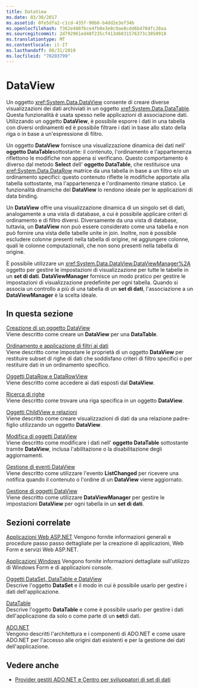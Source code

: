 ```yaml
---
title: DataView
ms.date: 03/30/2017
ms.assetid: 0fe5dfa2-c1cd-435f-90b6-b4dd2e3ef34b
ms.openlocfilehash: f362e4807bce4fb0e3e8c9ae8cdd6b4704fc28aa
ms.sourcegitcommit: 2d792961ed48f235cf413d6031576373c3050918
ms.translationtype: MT
ms.contentlocale: it-IT
ms.lasthandoff: 08/31/2019
ms.locfileid: "70203799"
---
```

# <a name="dataviews"></a>DataView
Un oggetto <xref:System.Data.DataView> consente di creare diverse visualizzazioni dei dati archiviati in un oggetto <xref:System.Data.DataTable>. Questa funzionalità è usata spesso nelle applicazioni di associazione dati. Utilizzando un oggetto **DataView**, è possibile esporre i dati in una tabella con diversi ordinamenti ed è possibile filtrare i dati in base allo stato della riga o in base a un'espressione di filtro.  
  
 Un oggetto **DataView** fornisce una visualizzazione dinamica dei dati nell' **oggetto DataTable**sottostante: il contenuto, l'ordinamento e l'appartenenza riflettono le modifiche non appena si verificano. Questo comportamento è diverso dal metodo **Select** dell' **oggetto DataTable**, che restituisce una <xref:System.Data.DataRow> matrice da una tabella in base a un filtro e/o un ordinamento specifici: questo contenuto riflette le modifiche apportate alla tabella sottostante, ma l'appartenenza e l'ordinamento rimane statico. Le funzionalità dinamiche del **DataView** lo rendono ideale per le applicazioni di data binding.  
  
 Un **DataView** offre una visualizzazione dinamica di un singolo set di dati, analogamente a una vista di database, a cui è possibile applicare criteri di ordinamento e di filtro diversi. Diversamente da una vista di database, tuttavia, un **DataView** non può essere considerato come una tabella e non può fornire una vista delle tabelle unite in join. Inoltre, non è possibile escludere colonne presenti nella tabella di origine, né aggiungere colonne, quali le colonne computazionali, che non sono presenti nella tabella di origine.  
  
 È possibile utilizzare un <xref:System.Data.DataView.DataViewManager%2A> oggetto per gestire le impostazioni di visualizzazione per tutte le tabelle in un **set di dati**. **DataViewManager** fornisce un modo pratico per gestire le impostazioni di visualizzazione predefinite per ogni tabella. Quando si associa un controllo a più di una tabella di un **set di dati**, l'associazione a un **DataViewManager** è la scelta ideale.  
  
## <a name="in-this-section"></a>In questa sezione  
 [Creazione di un oggetto DataView](creating-a-dataview.md)  
 Viene descritto come creare un **DataView** per una **DataTable**.  
  
 [Ordinamento e applicazione di filtri ai dati](sorting-and-filtering-data.md)  
 Viene descritto come impostare le proprietà di un oggetto **DataView** per restituire subset di righe di dati che soddisfano criteri di filtro specifici o per restituire dati in un ordinamento specifico.  
  
 [Oggetti DataRow e DataRowView](datarows-and-datarowviews.md)  
 Viene descritto come accedere ai dati esposti dal **DataView**.  
  
 [Ricerca di righe](finding-rows.md)  
 Viene descritto come trovare una riga specifica in un oggetto **DataView**.  
  
 [Oggetti ChildView e relazioni](childviews-and-relations.md)  
 Viene descritto come creare visualizzazioni di dati da una relazione padre-figlio utilizzando un oggetto **DataView**.  
  
 [Modifica di oggetti DataView](modifying-dataviews.md)  
 Viene descritto come modificare i dati nell' **oggetto DataTable** sottostante tramite **DataView**, inclusa l'abilitazione o la disabilitazione degli aggiornamenti.  
  
 [Gestione di eventi DataView](handling-dataview-events.md)  
 Viene descritto come utilizzare l'evento **ListChanged** per ricevere una notifica quando il contenuto o l'ordine di un **DataView** viene aggiornato.  
  
 [Gestione di oggetti DataView](managing-dataviews.md)  
 Viene descritto come utilizzare **DataViewManager** per gestire le impostazioni **DataView** per ogni tabella in un **set di dati**.  
  
## <a name="related-sections"></a>Sezioni correlate  
 [Applicazioni Web ASP.NET](https://docs.microsoft.com/previous-versions/655cec97(v=vs.100))  
 Vengono fornite informazioni generali e procedure passo passo dettagliate per la creazione di applicazioni, Web Form e servizi Web ASP.NET.  
  
 [Applicazioni Windows](https://docs.microsoft.com/previous-versions/ms184421(v=vs.100))  
 Vengono fornite informazioni dettagliate sull'utilizzo di Windows Form e di applicazioni console.  
  
 [Oggetti DataSet, DataTable e DataView](index.md)  
 Descrive l'oggetto **DataSet** e il modo in cui è possibile usarlo per gestire i dati dell'applicazione.  
  
 [DataTable](datatables.md)  
 Descrive l'oggetto **DataTable** e come è possibile usarlo per gestire i dati dell'applicazione da solo o come parte di un **set**di dati.  
  
 [ADO.NET](../index.md)  
 Vengono descritti l'architettura e i componenti di ADO.NET e come usare ADO.NET per l'accesso alle origini dati esistenti e per la gestione dei dati dell'applicazione.  
  
## <a name="see-also"></a>Vedere anche

- [Provider gestiti ADO.NET e Centro per sviluppatori di set di dati](https://go.microsoft.com/fwlink/?LinkId=217917)
